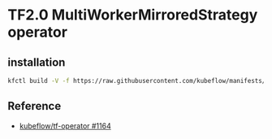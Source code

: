 # TF2.0 MultiWorkerMirroredStrategy operator

## installation

```bash
kfctl build -V -f https://raw.githubusercontent.com/kubeflow/manifests/v1.0-branch/kfdef/kfctl_k8s_istio.v1.0.2.yaml
```

## Reference

- [kubeflow/tf-operator #1164](https://github.com/kubeflow/tf-operator/pull/1164)